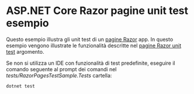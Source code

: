 # <a name="aspnet-core-razor-pages-unit-tests-sample"></a>ASP.NET Core Razor pagine unit test esempio

Questo esempio illustra gli unit test di un [pagine Razor](https://docs.microsoft.com/aspnet/core/mvc/razor-pages) app. In questo esempio vengono illustrate le funzionalità descritte nel [pagine Razor unit test](https://docs.microsoft.com/aspnet/core/test/razor-pages-tests) argomento.

Se non si utilizza un IDE con funzionalità di test predefinite, eseguire il comando seguente al prompt dei comandi nel *tests/RazorPagesTestSample.Tests* cartella:

```console
dotnet test
```

